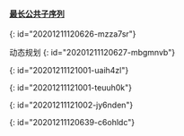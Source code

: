 #### [最长公共子序列](https://leetcode-cn.com/problems/longest-common-subsequence/)
{: id="20201211120626-mzza7sr"}

动态规划
{: id="20201211120627-mbgmnvb"}

{: id="20201211121001-uaih4zl"}

{: id="20201211121001-teuuh0k"}

{: id="20201211121002-jy6nden"}

{: id="20201211120639-c6ohldc"}
